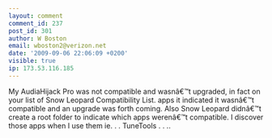 ```yaml
---
layout: comment
comment_id: 237
post_id: 301
author: W Boston
email: wboston2@verizon.net
date: '2009-09-06 22:06:09 +0200'
visible: true
ip: 173.53.116.185
---
```

My AudiaHijack Pro was not compatible and wasnâ€™t upgraded, in fact on your list of  Snow Leopard Compatibility List.  apps it indicated it wasnâ€™t compatible and an upgrade was forth coming.  Also Snow Leopard didnâ€™t create a root folder to indicate which apps werenâ€™t compatible.  I discover those apps when I use them  ie. . .  TuneTools . . .. 
